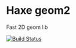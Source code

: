 # Haxe geom2
Fast 2D geom lib

[![Build Status](https://travis-ci.org/io-developer/haxe-geom2.svg?branch=master)](https://travis-ci.org/io-developer/haxe-geom2)

